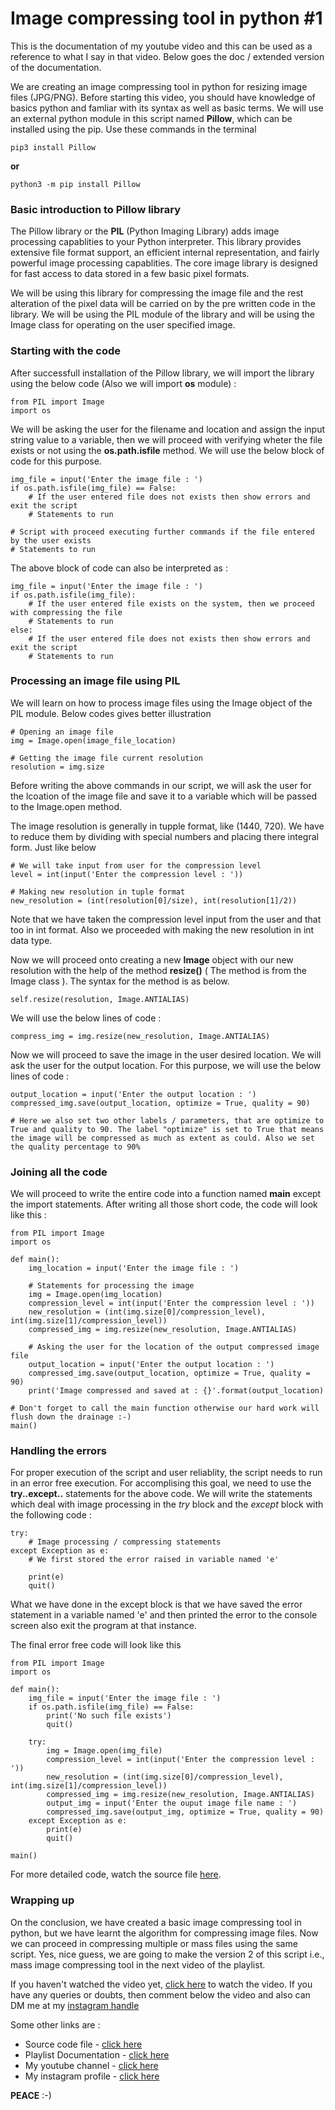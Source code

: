 # Image compressing tool in python #1

This is the documentation of my youtube video and this can be used as a reference to what I say in that video. Below goes the doc / extended version of the documentation.

We are creating an image compressing tool in python for resizing image files (JPG/PNG). Before starting this video, you should have knowledge of basics python and famliar with its syntax as well as basic terms. We will use an external python module in this script named __Pillow__, which can be installed using the pip.
Use these commands in the terminal
```
pip3 install Pillow
```
__or__
```
python3 -m pip install Pillow
```

### Basic introduction to Pillow library
The Pillow library or the __PIL__ (Python Imaging Library) adds image processing capablities to your Python interpreter. This library provides extensive file format support, an efficient internal representation, and fairly powerful image processing capablities. The core image library is designed for fast access to data stored in a few basic pixel formats.

We will be using this library for compressing the image file and the rest alteration of the pixel data will be carried on by the pre written code in the library. We will be using the PIL module of the library and will be using the Image class for operating on the user specified image.

### Starting with the code
After successfull installation of the Pillow library, we will import the library using the below code (Also we will import __os__ module) :
```
from PIL import Image
import os
```

We will be asking the user for the filename and location and assign the input string value to a variable, then we will proceed with verifying wheter the file exists or not using the __os.path.isfile__ method. We will use the below block of code for this purpose.
```
img_file = input('Enter the image file : ')
if os.path.isfile(img_file) == False:
	# If the user entered file does not exists then show errors and exit the script
	# Statements to run

# Script with proceed executing further commands if the file entered by the user exists
# Statements to run
```

The above block of code can also be interpreted as :
```
img_file = input('Enter the image file : ')
if os.path.isfile(img_file):
	# If the user entered file exists on the system, then we proceed with compressing the file
	# Statements to run
else:
	# If the user entered file does not exists then show errors and exit the script
	# Statements to run
```

### Processing an image file using PIL
We will learn on how to process image files using the Image object of the PIL module. Below codes gives better illustration
```
# Opening an image file
img = Image.open(image_file_location)

# Getting the image file current resolution
resolution = img.size
```

Before writing the above commands in our script, we will ask the user for the lcoation of the image file and save it to a variable which will be passed to the Image.open method.

The image resolution is generally in tupple format, like (1440, 720). We have to reduce them by dividing with special numbers and placing there integral form. Just like below 
```
# We will take input from user for the compression level
level = int(input('Enter the compression level : '))

# Making new resolution in tuple format
new_resolution = (int(resolution[0]/size), int(resolution[1]/2))
```
Note that we have taken the compression level input from the user and that too in int format. Also we proceeded with making the new resolution in int data type.

Now we will proceed onto creating a new __Image__ object with our new resolution with the help of the method __resize()__ ( The method is from the Image class ). The syntax for the method is as below.
```
self.resize(resolution, Image.ANTIALIAS)
```
We will use the below lines of code :
```
compress_img = img.resize(new_resolution, Image.ANTIALIAS)
```

Now we will proceed to save the image in the user desired location. We will ask the user for the output location. For this purpose, we will use the below lines of code :
```
output_location = input('Enter the output location : ')
compressed_img.save(output_location, optimize = True, quality = 90)

# Here we also set two other labels / parameters, that are optimize to True and quality to 90. The label "optimize" is set to True that means the image will be compressed as much as extent as could. Also we set the quality percentage to 90% 
```


### Joining all the code

We will proceed to write the entire code into a function named __main__ except the import statements. After writing all those short code, the code will look like this :
```
from PIL import Image
import os

def main():
	img_location = input('Enter the image file : ')

	# Statements for processing the image
	img = Image.open(img_location)
	compression_level = int(input('Enter the compression level : '))
	new_resolution = (int(img.size[0]/compression_level), int(img.size[1]/compression_level))
	compressed_img = img.resize(new_resolution, Image.ANTIALIAS)
	
	# Asking the user for the location of the output compressed image file
	output_location = input('Enter the output location : ')
	compressed_img.save(output_location, optimize = True, quality = 90)
	print('Image compressed and saved at : {}'.format(output_location)

# Don't forget to call the main function otherwise our hard work will flush down the drainage :-)
main()
```

### Handling the errors

For proper execution of the script and user reliablity, the script needs to run in an error free execution. For accomplising this goal, we need to use the __try..except..__ statements for the above code. We will write the statements which deal with image processing in the _try_ block and the _except_ block with the following code :
```
try:
	# Image processing / compressing statements
except Exception as e:
	# We first stored the error raised in variable named 'e'

	print(e)
	quit()
```

What we have done in the except block is that we have saved the error statement in a variable named 'e' and then printed the error to the console screen also exit the program at that instance.

The final error free code will look like this

```
from PIL import Image
import os

def main():
	img_file = input('Enter the image file : ')
	if os.path.isfile(img_file) == False:
		print('No such file exists')
		quit()

	try:
		img = Image.open(img_file)
		compression_level = int(input('Enter the compression level : '))
		new_resolution = (int(img.size[0]/compression_level), int(img.size[1]/compression_level))
		compressed_img = img.resize(new_resolution, Image.ANTIALIAS)
		output_img = input('Enter the ouput image file name : ')
		compressed_img.save(output_img, optimize = True, quality = 90)
	except Exception as e:
		print(e)
		quit()

main()
```

For more detailed code, watch the source file [here](https://github.com/rdofficial/MyYTvideos/blob/master/CoolProgramming/data/img-compressor-1.py).

### Wrapping up 

On the conclusion, we have created a basic image compressing tool in python, but we have learnt the algorithm for compressing image files. Now we can proceed in compressing multiple or mass files using the same script. Yes, nice guess, we are going to make the version 2 of this script i.e., mass image compressing tool in the next video of the playlist.

If you haven't watched the video yet, [click here](https://www.youtube.com/watch?v=ySTIatu5Alg&feature=youtu.be) to watch the video.
If you have any queries or doubts, then comment below the video and also can DM me at my [instagram handle](https://instagram.com/rdofficial192)

Some other links are :
* Source code file - [click here](https://github.com/rdofficial/MyYTvideos/blob/master/CoolProgramming/data/img-compressor-1.py)
* Playlist Documentation - [click here](https://github.com/rdofficial/MyYTvideos/blob/master/CoolProgramming/README.md)
* My youtube channel - [click here](https://youtube.com/channel/UCfp-xR7cpyLOXVW8MYr59WA)
* My instagram profile - [click here](https://instagram.com/rdofficial192)


__PEACE__ :-)
